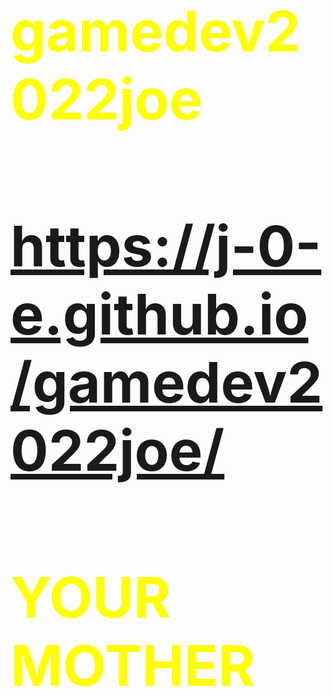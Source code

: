 # gamedev2022joe
# https://j-0-e.github.io/gamedev2022joe/



<h1> YOUR MOTHER </h1> 


<style> 
  
  h1 {
  
font-size: 90px;
  color: yellow;
  }
  
  
 

